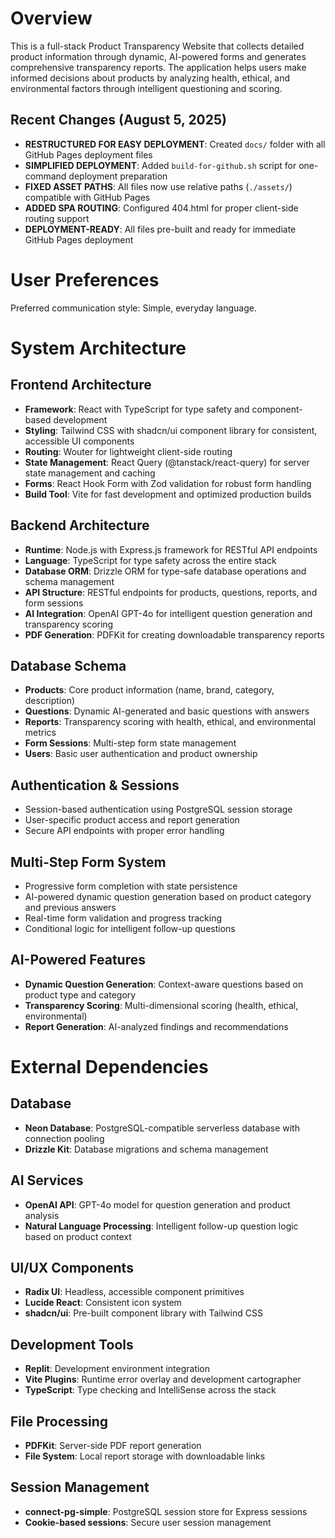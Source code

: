 # Overview

This is a full-stack Product Transparency Website that collects detailed product information through dynamic, AI-powered forms and generates comprehensive transparency reports. The application helps users make informed decisions about products by analyzing health, ethical, and environmental factors through intelligent questioning and scoring.

## Recent Changes (August 5, 2025)
- **RESTRUCTURED FOR EASY DEPLOYMENT**: Created `docs/` folder with all GitHub Pages deployment files
- **SIMPLIFIED DEPLOYMENT**: Added `build-for-github.sh` script for one-command deployment preparation  
- **FIXED ASSET PATHS**: All files now use relative paths (`./assets/`) compatible with GitHub Pages
- **ADDED SPA ROUTING**: Configured 404.html for proper client-side routing support
- **DEPLOYMENT-READY**: All files pre-built and ready for immediate GitHub Pages deployment

# User Preferences

Preferred communication style: Simple, everyday language.

# System Architecture

## Frontend Architecture
- **Framework**: React with TypeScript for type safety and component-based development
- **Styling**: Tailwind CSS with shadcn/ui component library for consistent, accessible UI components
- **Routing**: Wouter for lightweight client-side routing
- **State Management**: React Query (@tanstack/react-query) for server state management and caching
- **Forms**: React Hook Form with Zod validation for robust form handling
- **Build Tool**: Vite for fast development and optimized production builds

## Backend Architecture
- **Runtime**: Node.js with Express.js framework for RESTful API endpoints
- **Language**: TypeScript for type safety across the entire stack
- **Database ORM**: Drizzle ORM for type-safe database operations and schema management
- **API Structure**: RESTful endpoints for products, questions, reports, and form sessions
- **AI Integration**: OpenAI GPT-4o for intelligent question generation and transparency scoring
- **PDF Generation**: PDFKit for creating downloadable transparency reports

## Database Schema
- **Products**: Core product information (name, brand, category, description)
- **Questions**: Dynamic AI-generated and basic questions with answers
- **Reports**: Transparency scoring with health, ethical, and environmental metrics
- **Form Sessions**: Multi-step form state management
- **Users**: Basic user authentication and product ownership

## Authentication & Sessions
- Session-based authentication using PostgreSQL session storage
- User-specific product access and report generation
- Secure API endpoints with proper error handling

## Multi-Step Form System
- Progressive form completion with state persistence
- AI-powered dynamic question generation based on product category and previous answers
- Real-time form validation and progress tracking
- Conditional logic for intelligent follow-up questions

## AI-Powered Features
- **Dynamic Question Generation**: Context-aware questions based on product type and category
- **Transparency Scoring**: Multi-dimensional scoring (health, ethical, environmental)
- **Report Generation**: AI-analyzed findings and recommendations

# External Dependencies

## Database
- **Neon Database**: PostgreSQL-compatible serverless database with connection pooling
- **Drizzle Kit**: Database migrations and schema management

## AI Services
- **OpenAI API**: GPT-4o model for question generation and product analysis
- **Natural Language Processing**: Intelligent follow-up question logic based on product context

## UI/UX Components
- **Radix UI**: Headless, accessible component primitives
- **Lucide React**: Consistent icon system
- **shadcn/ui**: Pre-built component library with Tailwind CSS

## Development Tools
- **Replit**: Development environment integration
- **Vite Plugins**: Runtime error overlay and development cartographer
- **TypeScript**: Type checking and IntelliSense across the stack

## File Processing
- **PDFKit**: Server-side PDF report generation
- **File System**: Local report storage with downloadable links

## Session Management
- **connect-pg-simple**: PostgreSQL session store for Express sessions
- **Cookie-based sessions**: Secure user session management